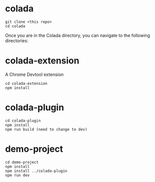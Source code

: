 # colada

```
git clone <this repo>
cd colada
```
Once you are in the Colada directory, you can navigate to the following directories:

# colada-extension

A Chrome Devtool extension
```
cd colada-extension
npm install
```

# colada-plugin
```
cd colada-plugin
npm install
npm run build (need to change to dev)
```

# demo-project
```
cd demo-project
npm install
npm install ../colada-plugin
npm run dev
```
